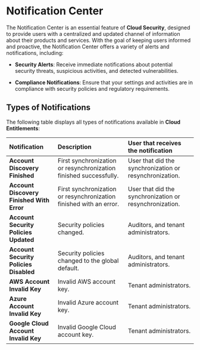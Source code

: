 # Notification Center

The Notification Center is an essential feature of **Cloud Security**, designed to provide users with a centralized and updated channel of information about their products and services. With the goal of keeping users informed and proactive, the Notification Center offers a variety of alerts and notifications, including:

* **Security Alerts**: Receive immediate notifications about potential security threats, suspicious activities, and detected vulnerabilities.

* **Compliance Notifications**: Ensure that your settings and activities are in compliance with security policies and regulatory requirements.

## Types of Notifications

The following table displays all types of notifications available in **Cloud Entitlements**:

| Notification | Description | User that receives the notification |
| :---- | :---- | :---- |
| **Account Discovery Finished** | First synchronization or resynchronization finished successfully. | User that did the synchronization or resynchronization. |
| **Account Discovery Finished With Error** | First synchronization or resynchronization finished with an error. | User that did the synchronization or resynchronization. |
| **Account Security Policies Updated** | Security policies changed. | Auditors, and tenant administrators. |
| **Account Security Policies Disabled** | Security policies changed to the global default. | Auditors, and tenant administrators. |
| **AWS Account Invalid Key** | Invalid AWS account key. | Tenant administrators. |
| **Azure Account Invalid Key** | Invalid Azure account key. | Tenant administrators. |
| **Google Cloud Account Invalid Key** | Invalid Google Cloud account key. | Tenant administrators. |
